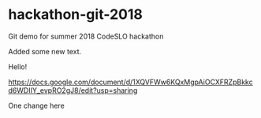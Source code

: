 # hackathon-git-2018
Git demo for summer 2018 CodeSLO hackathon

Added some new text.

Hello!

https://docs.google.com/document/d/1XQVFWw6KQxMgpAiOCXFRZpBkkcd6WDIIY_evpRO2gJ8/edit?usp=sharing

One change here